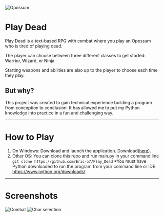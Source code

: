 
![Opossum](https://github.com/user-attachments/assets/d1676f70-0e57-462c-85f8-348ff3dc7c31)

# Play Dead
Play Dead is a text-based RPG with combat where you play an Opossum who is tired of playing dead.

The player can choose between three different classes to get started: Warrior, Wizard, or Ninja. 

Starting weapons and abilities are also up to the player to choose each time they play.

## But why?

This project was created to gain technical experience building a program from conception to conclusion. It has allowed me to put my Python knowledge into practice in a fun and challenging way.

---
# How to Play
1. On Windows: Download and launch the application. Download([here](https://eric-o7.itch.io/play-dead)).
2. Other OS: You can clone this repo and run main.py in your command line `git clone https://github.com/Eric-o7/Play_Dead`
    *You must have Python downloaded to run the program from your command line or IDE. https://www.python.org/downloads/

---
# Screenshots
![Combat](https://github.com/user-attachments/assets/1a55e816-16b8-497d-97d6-78813b9d3e5d)
![Char selection](https://github.com/user-attachments/assets/fa0a755e-2682-4bf7-9e54-4f558d9f9689)
